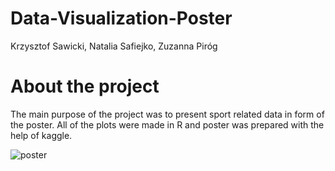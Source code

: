 # Data-Visualization-Poster
Krzysztof Sawicki, Natalia Safiejko, Zuzanna Piróg

# About the project 

The main purpose of the project was to present sport related data in form of the poster.
All of the plots were made in R and poster was prepared with the help of kaggle.

![poster](https://user-images.githubusercontent.com/100801230/222727935-31860d4c-60d1-46df-a188-8fe324eb9578.png)
